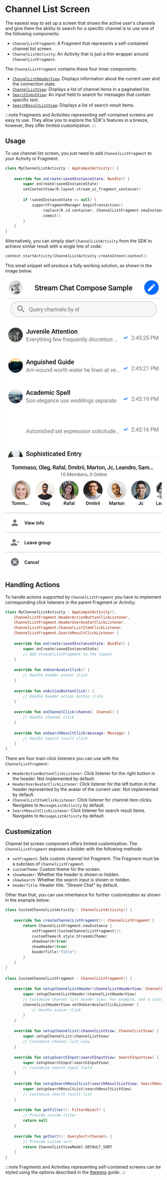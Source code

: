 # Channel List Screen

The easiest way to set up a screen that shows the active user's channels and give them the ability to search for a specific channel is to use one of the following components:

* `ChannelListFragment`: A Fragment that represents a self-contained channel list screen.
* `ChannelListActivity`: An Activity that is just a thin wrapper around `ChannelListFragment`.

The `ChannelListFragment` contains these four inner components:

* [`ChannelListHeaderView`](03-channel-list-header.md): Displays information about the current user and the connection state.
* [`ChannelListView`](02-channel-list.md): Displays a list of channel items in a paginated list.
* [`SearchInputView`](09-search-view.md): An input field to search for messages that contain specific text.
* [`SearchResultListView`](09-search-view.md): Displays a list of search result items.

:::note
Fragments and Activities representing self-contained screens are easy to use. They allow you to explore the SDK's features in a breeze, however, they offer limited customization.
:::

## Usage

To use channel list screen, you just need to add `ChannelListFragment` to your Activity or Fragment:

```kotlin
class MyChannelListActivity : AppCompatActivity() {

    override fun onCreate(savedInstanceState: Bundle?) {
        super.onCreate(savedInstanceState)
        setContentView(R.layout.stream_ui_fragment_container)

        if (savedInstanceState == null) {
            supportFragmentManager.beginTransaction()
                .replace(R.id.container, ChannelListFragment.newInstance())
                .commit()
        }
    }
}
```

Alternatively, you can simply start `ChannelListActivity` from the SDK to achieve similar result with a single line of code:

```kotlin
context.startActivity(ChannelListActivity.createIntent(context))
```

This small snippet will produce a fully working solution, as shown in the image below.

![The ChannelsScreen Component](../../assets/compose_default_channels_screen_component.png)

## Handling Actions

To handle actions supported by `ChannelListFragment` you have to implement corresponding click listeners in the parent Fragment or Activity:

```kotlin
class MyChannelListActivity : AppCompatActivity(), 
    ChannelListFragment.HeaderActionButtonClickListener,
    ChannelListFragment.HeaderUserAvatarClickListener, 
    ChannelListFragment.ChannelListItemClickListener,
    ChannelListFragment.SearchResultClickListener {
  
    override fun onCreate(savedInstanceState: Bundle?) {
        super.onCreate(savedInstanceState)
        // Add ChannelListFragment to the layout
    }

    override fun onUserAvatarClick() {
        // Handle header avatar click
    }

    override fun onActionButtonClick() {
        // Handle header action button click
    }

    override fun onChannelClick(channel: Channel) {
        // Handle channel click
    }

    override fun onSearchResultClick(message: Message) {
        // Handle search result click
    }
}
```

There are four main click listeners you can use with the `ChannelListFragment`:

* `HeaderActionButtonClickListener`: Click listener for the right button in the header. Not implemented by default.
* `HeaderUserAvatarClickListener`: Click listener for the left button in the header represented by the avatar of the current user. Not implemented by default.
* `ChannelListItemClickListener`: Click listener for channel item clicks. Navigates to `MessageListActivity` by default.
* `SearchResultClickListener`: Click listener for search result items. Navigates to `MessageListActivity` by default.

## Customization

Channel list screen component offers limited customization. The `ChannelListFragment` exposes a builder with the following methods: 

* `setFragment`: Sets custom channel list Fragment. The Fragment must be a subclass of `ChannelListFragment`.
* `customTheme`: Custom theme for the screen.
* `showHeader`: Whether the header is shown or hidden.
* `showSearch`: Whether the search input is shown or hidden.
* `headerTitle`: Header title. "Stream Chat" by default.

Other than that, you can use inheritance for further customization as shown in the example below:

```kotlin
class CustomChannelListActivity : ChannelListActivity() {

    override fun createChannelListFragment(): ChannelListFragment {
        return ChannelListFragment.newInstance { 
            setFragment(CustomChannelListFragment())
            customTheme(R.style.StreamUiTheme)
            showSearch(true)
            showHeader(true)
            headerTitle("Title")
        }
    }
}

class CustomChannelListFragment : ChannelListFragment() {

    override fun setupChannelListHeader(channelListHeaderView: ChannelListHeaderView) {
        super.setupChannelListHeader(channelListHeaderView)
        // Customize channel list header view. For example, set a custom avatar click listener:
        channelListHeaderView.setOnUserAvatarClickListener {
            // Handle avatar click
        }
    }

    override fun setupChannelList(channelListView: ChannelListView) {
        super.setupChannelList(channelListView)
        // Customize channel list view
    }

    override fun setupSearchInput(searchInputView: SearchInputView) {
        super.setupSearchInput(searchInputView)
        // Customize search input field
    }

    override fun setupSearchResultList(searchResultListView: SearchResultListView) {
        super.setupSearchResultList(searchResultListView)
        // Customize search result list
    }

    override fun getFilter(): FilterObject? {
        // Provide custom filter
        return null
    }

    override fun getSort(): QuerySort<Channel> {
        // Provide custom sort
        return ChannelListViewModel.DEFAULT_SORT
    }
}
```

:::note
Fragments and Activities representing self-contained screens can be styled using the options described in the [theming](../02-theming.md) guide.
:::
